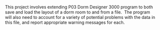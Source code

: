 This project involves extending P03 Dorm Designer 3000 program to both save and load the layout of a dorm room to and from a file.  The program will also need to account for a variety of potential problems with the data in this file, and report appropriate warning messages for each.